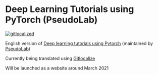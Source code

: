 # Deep Learning Tutorials using PyTorch (PseudoLab)

[![gitlocalized ](https://gitlocalize.com/repo/5678/en/badge.svg)](https://gitlocalize.com/repo/5678/)

English version of [Deep learning tutorials using Pytorch](https://pseudo-lab.github.io/Tutorial-Book/) (maintained by [PseudoLab](https://pseudo-lab.com/))

Currently being translated using [Gitlocalize](https://gitlocalize.com/repo/5678)

Will be launched as a website around March 2021
